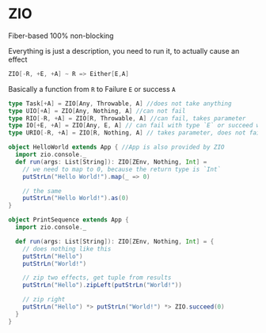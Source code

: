 # ZIO
Fiber-based
100% non-blocking

Everything is just a description, you need to run it, to actually cause an effect
```scala
ZIO[-R, +E, +A] ~ R => Either[E,A]
```
Basically a function from `R` to Failure `E` or success `A`


```scala
type Task[+A] = ZIO[Any, Throwable, A] //does not take anything
type UIO[+A] = ZIO[Any, Nothing, A] //can not fail
type RIO[-R, +A] = ZIO[R, Throwable, A] //can fail, takes parameter
type IO[+E, +A] = ZIO[Any, E, A] // can fail with type `E` or succeed with type `A`
type URIO[-R, +A] = ZIO[R, Nothing, A] // takes parameter, does not fail, returns A
```

```scala
object HelloWorld extends App { //App is also provided by ZIO
  import zio.console._
  def run(args: List[String]): ZIO[ZEnv, Nothing, Int] =
    // we need to map to 0, because the return type is `Int`
    putStrLn("Hello World!").map(_ => 0)

    // the same
    putStrLn("Hello World!").as(0)
}
```


```scala
object PrintSequence extends App {
  import zio.console._

  def run(args: List[String]): ZIO[ZEnv, Nothing, Int] = {
    // does nothing like this
    putStrLn("Hello")
    putStrLn("World!")

    // zip two effects, get tuple from results
    putStrLn("Hello").zipLeft(putStrLn("World!"))

    // zip right
    putStrLn("Hello") *> putStrLn("World!") *> ZIO.succeed(0)
  }
}
```